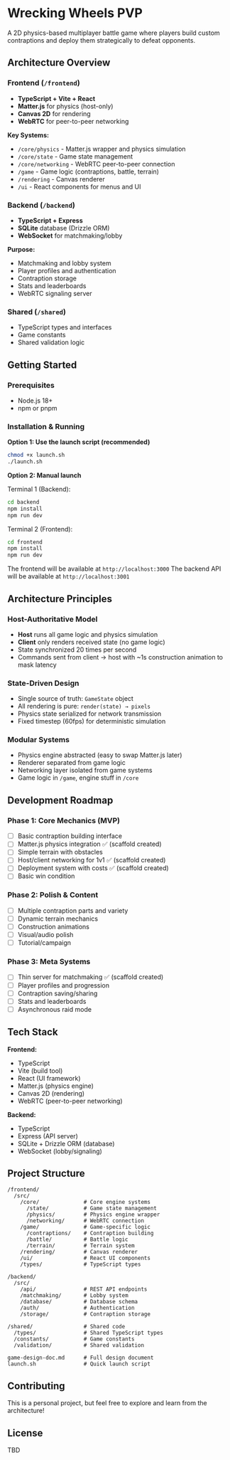 # Wrecking Wheels PVP

A 2D physics-based multiplayer battle game where players build custom contraptions and deploy them strategically to defeat opponents.

## Architecture Overview

### Frontend (`/frontend`)
- **TypeScript + Vite + React**
- **Matter.js** for physics (host-only)
- **Canvas 2D** for rendering
- **WebRTC** for peer-to-peer networking

**Key Systems:**
- `/core/physics` - Matter.js wrapper and physics simulation
- `/core/state` - Game state management
- `/core/networking` - WebRTC peer-to-peer connection
- `/game` - Game logic (contraptions, battle, terrain)
- `/rendering` - Canvas renderer
- `/ui` - React components for menus and UI

### Backend (`/backend`)
- **TypeScript + Express**
- **SQLite** database (Drizzle ORM)
- **WebSocket** for matchmaking/lobby

**Purpose:**
- Matchmaking and lobby system
- Player profiles and authentication
- Contraption storage
- Stats and leaderboards
- WebRTC signaling server

### Shared (`/shared`)
- TypeScript types and interfaces
- Game constants
- Shared validation logic

## Getting Started

### Prerequisites
- Node.js 18+
- npm or pnpm

### Installation & Running

**Option 1: Use the launch script (recommended)**
```bash
chmod +x launch.sh
./launch.sh
```

**Option 2: Manual launch**

Terminal 1 (Backend):
```bash
cd backend
npm install
npm run dev
```

Terminal 2 (Frontend):
```bash
cd frontend
npm install
npm run dev
```

The frontend will be available at `http://localhost:3000`
The backend API will be available at `http://localhost:3001`

## Architecture Principles

### Host-Authoritative Model
- **Host** runs all game logic and physics simulation
- **Client** only renders received state (no game logic)
- State synchronized 20 times per second
- Commands sent from client → host with ~1s construction animation to mask latency

### State-Driven Design
- Single source of truth: `GameState` object
- All rendering is pure: `render(state) → pixels`
- Physics state serialized for network transmission
- Fixed timestep (60fps) for deterministic simulation

### Modular Systems
- Physics engine abstracted (easy to swap Matter.js later)
- Renderer separated from game logic
- Networking layer isolated from game systems
- Game logic in `/game`, engine stuff in `/core`

## Development Roadmap

### Phase 1: Core Mechanics (MVP)
- [ ] Basic contraption building interface
- [ ] Matter.js physics integration ✅ (scaffold created)
- [ ] Simple terrain with obstacles
- [ ] Host/client networking for 1v1 ✅ (scaffold created)
- [ ] Deployment system with costs ✅ (scaffold created)
- [ ] Basic win condition

### Phase 2: Polish & Content
- [ ] Multiple contraption parts and variety
- [ ] Dynamic terrain mechanics
- [ ] Construction animations
- [ ] Visual/audio polish
- [ ] Tutorial/campaign

### Phase 3: Meta Systems
- [ ] Thin server for matchmaking ✅ (scaffold created)
- [ ] Player profiles and progression
- [ ] Contraption saving/sharing
- [ ] Stats and leaderboards
- [ ] Asynchronous raid mode

## Tech Stack

**Frontend:**
- TypeScript
- Vite (build tool)
- React (UI framework)
- Matter.js (physics engine)
- Canvas 2D (rendering)
- WebRTC (peer-to-peer networking)

**Backend:**
- TypeScript
- Express (API server)
- SQLite + Drizzle ORM (database)
- WebSocket (lobby/signaling)

## Project Structure

```
/frontend/
  /src/
    /core/              # Core engine systems
      /state/           # Game state management
      /physics/         # Physics engine wrapper
      /networking/      # WebRTC connection
    /game/              # Game-specific logic
      /contraptions/    # Contraption building
      /battle/          # Battle logic
      /terrain/         # Terrain system
    /rendering/         # Canvas renderer
    /ui/                # React UI components
    /types/             # TypeScript types

/backend/
  /src/
    /api/               # REST API endpoints
    /matchmaking/       # Lobby system
    /database/          # Database schema
    /auth/              # Authentication
    /storage/           # Contraption storage

/shared/                # Shared code
  /types/               # Shared TypeScript types
  /constants/           # Game constants
  /validation/          # Shared validation

game-design-doc.md      # Full design document
launch.sh               # Quick launch script
```

## Contributing

This is a personal project, but feel free to explore and learn from the architecture!

## License

TBD

